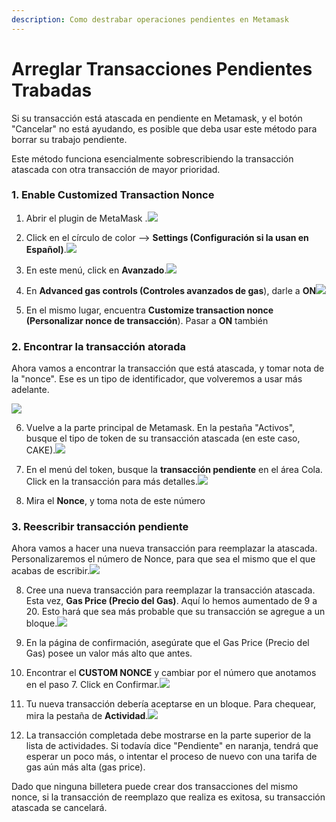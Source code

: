 ```yaml
---
description: Como destrabar operaciones pendientes en Metamask
---
```


# Arreglar Transacciones Pendientes Trabadas

Si su transacción está atascada en pendiente en Metamask, y el botón "Cancelar" no está ayudando, es posible que deba usar este método para borrar su trabajo pendiente.

Este método funciona esencialmente sobrescribiendo la transacción atascada con otra transacción de mayor prioridad.

### **1. Enable Customized Transaction Nonce** <a id="1-enable-customized-transaction-nonce"></a>

1. Abrir el plugin de MetaMask .![](https://lh6.googleusercontent.com/fYsgD0BKjYVjrbCpbEQgMyWG_sW-4c2Ev7wu9bVzsOWtqIzCmYqiv6Xj8G_FY2TK5uYul3XaOY2WflfcW1W56R2KCuyW-Y5RjHH9DZDgUmATLlnOnMPn371nniPZqaaD7KAgYgMc)

2. Click en el círculo de color --&gt; **Settings \(Configuración si la usan en Español\)**.![](https://lh3.googleusercontent.com/DpSeFrHsmPNXU73C3NB9iRANEe81rJ2XUhbxs6k7PqJSVy6IkAijeX_TeIbUupalmD3mlE2G0C90XHJJy_JPk-_mswNRf4liUwR4AUhx2AWygp4yIP9kjHo1QQk_60wEtjGkfwSk)

3. En este menú, click en **Avanzado**.![](https://lh4.googleusercontent.com/F-o1qfi84wh6YNUP16b8lbyS6f8i04SYEUR2VrncMbBaoeaAjOw4Af_oOwRUfWnhZn6NFb4O1uopoc1KNego8XelHmDDWeRRAb0oMJGE_ZI_xJJeqfH-bJrai0pakyxC-235E4nq)

4. En **Advanced gas controls \(Controles avanzados de gas**\), darle a **ON**![](https://lh5.googleusercontent.com/ePraz_2Z8k1V62DMROjv0jbIjEcf8ATvaH-Lxe5wtoNo6oVTyRPelC1m7UVaizcNpW5bHByrbC9xv1KDZfjNnXvQ8J0ukHUHK7vK4rX5gpQVHmfyJr81wCGdeArvksNhshon1Btn)

5. En el mismo lugar, encuentra **Customize transaction nonce \(Personalizar nonce de transacción**\). Pasar a **ON** también

### **2. Encontrar la transacción atorada** <a id="2-find-your-stuck-transaction"></a>

Ahora vamos a encontrar la transacción que está atascada, y tomar nota de la "nonce". Ese es un tipo de identificador, que volveremos a usar más adelante.

![](https://lh4.googleusercontent.com/xKBEnt5a62c5Wzg_MCLIbVUWuL4fws1ohBAX9LAkGS71vslHk7QuMF24jAfkAdmsLunPVfT9c3FxCmGar5z7jNZnd4WMgzQsoxxbYw1Lp59Az5kG72COn0JblFXktHbmgMnF1LeY)

6. Vuelve a la parte principal de Metamask. En la pestaña "Activos", busque el tipo de token de su transacción atascada \(en este caso, CAKE\).![](https://lh5.googleusercontent.com/9qVjhK1kEKDL8l4TTdOFo4o547PDIIeQpCCY18gPyaUFJrpFbyYhMfBQ1CRzjjrllgrcqVbwkhxKCZBNlIad8J1yCpMVhsBKjIAcwfsQHQb7jnl2RD2ufQU-zNEn2Hn2g4LGvYDU)

6. En el menú del token, busque la **transacción pendiente** en el área Cola. Click en la transacción para más detalles.![](https://lh4.googleusercontent.com/HMd5iKjIvm-f7Xi7xtecTsq56x1i15GjUkwCm5Z_83xMfOXDd2jabcCDyUwELf51IHseEeCk2WnvWfHwTSUlFnLAJrmjkkOfm_fA5fimgdABnYfdjmBxxst8TOaUJUhc2iO_CN-k)

7. Mira el **Nonce**, y toma nota de este número

### **3. Reescribir transacción pendiente** <a id="3-overwrite-the-stuck-transaction"></a>

Ahora vamos a hacer una nueva transacción para reemplazar la atascada. Personalizaremos el número de Nonce, para que sea el mismo que el que acabas de escribir.![](https://gblobscdn.gitbook.com/assets%2F-MHREX7DHcljbY5IkjgJ%2F-M_Qf9PqrqKwKENMLChq%2F-M_QfJwbI-p6skTud7_o%2Fimage.png?alt=media&token=13db2345-9ad7-46a4-9937-7f26d7187749)

8. Cree una nueva transacción para reemplazar la transacción atascada. Esta vez, **Gas Price \(Precio del Gas\)**. Aquí lo hemos aumentado de 9 a 20. Esto hará que sea más probable que su transacción se agregue a un bloque.![](https://gblobscdn.gitbook.com/assets%2F-MHREX7DHcljbY5IkjgJ%2F-M_Qf9PqrqKwKENMLChq%2F-M_Qft-wFWL0NENZfvV_%2Fimage.png?alt=media&token=14028feb-3c51-405c-bc3e-3d8e87d1d37d)

9. En la página de confirmación, asegúrate que el Gas Price \(Precio del Gas\) posee un valor más alto que antes.

10. Encontrar el **CUSTOM NONCE** y cambiar por el número que anotamos en el paso 7. Click en Confirmar.![](https://lh6.googleusercontent.com/PYhYm2ro0SVzerBo5qguFIPOYl0DjLSfl0JT8UdfN3T4i-0hjBq-CQvr-UA0bSyG-ZndrWmLGptfZUcnGBlvUk118GGZn7ciDNaC4hmfovH9v_M5XMIYmkAmB-Fr-6TTpYnnDX1p)

11. Tu nueva transacción debería aceptarse en un bloque. Para chequear, mira la pestaña de **Actividad**.![](https://lh6.googleusercontent.com/Iw3e0YP4ORhPgw8-MNxvzlDlfgG5nD226P4ixiziPC_9j3_LfU3o1-_LA2yDmegbRw5x9Sgk3RACFJJkyJDrFJA1j2J93H21uGhhWabkdDQUHsU_oVdkZVQTTWaQPzXHAWClpsb4)

12. La transacción completada debe mostrarse en la parte superior de la lista de actividades. Si todavía dice "Pendiente" en naranja, tendrá que esperar un poco más, o intentar el proceso de nuevo con una tarifa de gas aún más alta \(gas price\).

Dado que ninguna billetera puede crear dos transacciones del mismo nonce, si la transacción de reemplazo que realiza es exitosa, su transacción atascada se cancelará.




